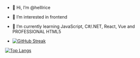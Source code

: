 - 👋 Hi, I’m @helllrice
- 👀 I’m interested in frontend
- 🌱 I’m currently learning JavaScript, С#/.NET, React, Vue and PROFESSIONAL HTML5 
 
- [![GitHub Streak](https://streak-stats.demolab.com/?user=helllrice)](https://git.io/streak-stats)

[![Top Langs](https://github-readme-stats.vercel.app/api/top-langs/?username=helllrice&layout=compact)](https://github.com/anuraghazra/github-readme-stats)


